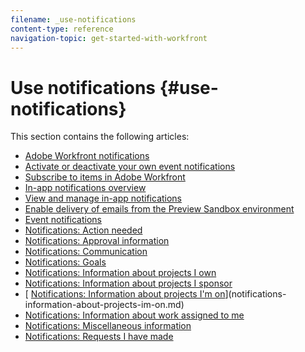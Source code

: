 ```yaml
---
filename: _use-notifications
content-type: reference
navigation-topic: get-started-with-workfront
---
```




# Use notifications {#use-notifications}

This section contains the following articles:



* [Adobe Workfront notifications](wf-notifications.md) 
* [Activate or deactivate your own event notifications](activate-or-deactivate-your-own-event-notifications.md) 
* [Subscribe to items in Adobe Workfront](subscribe-to-items-in-workfront.md) 
* [In-app notifications overview](in-app-notifications-overview.md) 
* [View and manage in-app notifications](view-and-manage-in-app-notifications.md) 
* [Enable delivery of emails from the Preview Sandbox environment](enable-delivery-emails-from-preview-sandbox-environment.md) 
* [Event notifications](event-notifications.md) 
* [Notifications: Action needed](notifications-action-needed.md) 
* [Notifications: Approval information](notifications-approval-information.md) 
* [Notifications: Communication](notifications-communication.md) 
* [Notifications: Goals](notifications-goals.md) 
*  [Notifications: Information about projects I own](notifications-information-about-projects-i-own.md) 
*  [Notifications: Information about projects I sponsor](notifications-information-about-projects-i-sponsor.md) 
* [ [Notifications: Information about projects I'm on](notifications-information-about-projects-im-on.md)](notifications-information-about-projects-im-on.md) 
*  [Notifications: Information about work assigned to me](notifications-information-about-work-assigned-to-me.md) 
*  [Notifications: Miscellaneous information](notifications-misc-information.md) 
*  [Notifications: Requests I have made](notifications-requests-i-have-made.md) 


